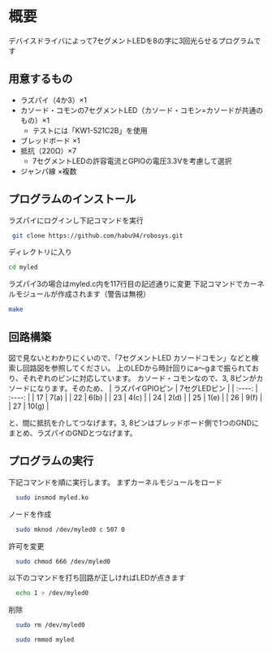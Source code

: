 # 概要
デバイスドライバによって7セグメントLEDを8の字に3回光らせるプログラムです

## 用意するもの
- ラズパイ（4か3）×1
- カソード・コモンの7セグメントLED（カソード・コモン=カソードが共通のもの）×1
  - テストには「KW1-521C2B」を使用
- ブレッドボード ×1
- 抵抗（220Ω）×7
  - 7セグメントLEDの許容電流とGPIOの電圧3.3Vを考慮して選択
- ジャンパ線 ×複数

## プログラムのインストール
ラズパイにログインし下記コマンドを実行
 ```bash
  git clone https://github.com/habu94/robosys.git
 ```
 ディレクトリに入り
  ```bash
  cd myled
  ```
 ラズパイ3の場合はmyled.c内を117行目の記述通りに変更
 下記コマンドでカーネルモジュールが作成されます（警告は無視）
  ```bash
  make
  ```
## 回路構築
図で見ないとわかりにくいので、「7セグメントLED カソードコモン」などと検索し回路図を参照してください。
上のLEDから時計回りにa～gまで振られており、それぞれのピンに対応しています。
カソード・コモンなので、3, 8ピンがカソードになります。そのため、
|  ラズパイGPIOピン |  7セグLEDピン  |
| :----: | :----: |
|  17  |  7(a)  |
|  22  |  6(b)  |
|  23  |  4(c)  |
|  24  |  2(d)  |
|  25  |  1(e)  |
|  26  |  9(f)  |
|  27  |  10(g)  |

と、間に抵抗を介してつなげます。3, 8ピンはブレッドボード側で1つのGNDにまとめ、ラズパイのGNDとつなげます。

## プログラムの実行
下記コマンドを順に実行します。
まずカーネルモジュールをロード
```bash
  sudo insmod myled.ko
```
ノードを作成
```bash
  sudo mknod /dev/myled0 c 507 0
```
許可を変更
```bash
  sudo chmod 666 /dev/myled0
```
以下のコマンドを打ち回路が正しければLEDが点きます
```bash
  echo 1 > /dev/myled0
```
削除
```bash
  sudo rm /dev/myled0
```
```bash
  sudo rmmod myled
```
